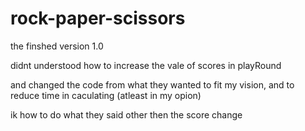 # rock-paper-scissors
the finshed version 1.0

didnt understood how to increase the vale of scores in playRound

and changed the code from what they wanted to fit my vision, 
and to reduce time in caculating (atleast in my opion)

ik how to do what they said other then the score change